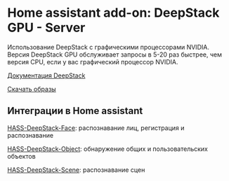 # Home assistant add-on: DeepStack GPU - Server

Использование DeepStack с графическими процессорами NVIDIA. Версия DeepStack GPU обслуживает запросы в 5-20 раз быстрее, чем версия CPU, если у вас графический процессор NVIDIA.

[Документация DeepStack](https://docs.deepstack.cc)

[Скачать образы](https://registry.hub.docker.com/r/deepquestai/deepstack/tags)

## Интеграции в Home assistant
[HASS-DeepStack-Face](https://github.com/robmarkcole/HASS-Deepstack-face): распознавание лиц, регистрация и распознавание

[HASS-DeepStack-Object](https://github.com/robmarkcole/HASS-Deepstack-object): обнаружение общих и пользовательских объектов

[HASS-DeepStack-Scene](https://github.com/robmarkcole/HASS-Deepstack-scene): распознавание сцен
